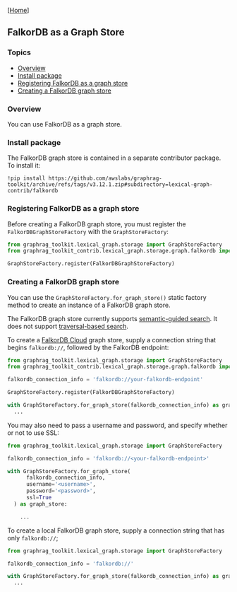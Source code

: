 [[Home](./)]

## FalkorDB as a Graph Store

### Topics

  - [Overview](#overview)
  - [Install package](#install-package)
  - [Registering FalkorDB as a graph store](#registering-falkordb-as-a-graph-store)
  - [Creating a FalkorDB graph store](#creating-a-falkordb-graph-store)

### Overview

You can use FalkorDB as a graph store.

### Install package

The FalkorDB graph store is contained in a separate contributor package. To install it:

```
!pip install https://github.com/awslabs/graphrag-toolkit/archive/refs/tags/v3.12.1.zip#subdirectory=lexical-graph-contrib/falkordb
```

### Registering FalkorDB as a graph store

Before creating a FalkorDB graph store, you must register the `FalkorDBGraphStoreFactory` with the `GraphStoreFactory`:

```python
from graphrag_toolkit.lexical_graph.storage import GraphStoreFactory
from graphrag_toolkit_contrib.lexical_graph.storage.graph.falkordb import FalkorDBGraphStoreFactory

GraphStoreFactory.register(FalkorDBGraphStoreFactory)

```

### Creating a FalkorDB graph store

You can use the `GraphStoreFactory.for_graph_store()` static factory method to create an instance of a FalkorDB graph store.

The FalkorDB graph store currently supports [semantic-guided search](./semantic-guided-search.md). It does not support [traversal-based search](./traversal-based-search.md).

To create a [FalkorDB Cloud](https://app.falkordb.cloud/) graph store, supply a connection string that begins `falkordb://`, followed by the FalkorDB endpoint:

```python
from graphrag_toolkit.lexical_graph.storage import GraphStoreFactory
from graphrag_toolkit_contrib.lexical_graph.storage.graph.falkordb import FalkorDBGraphStoreFactory

falkordb_connection_info = 'falkordb://your-falkordb-endpoint'

GraphStoreFactory.register(FalkorDBGraphStoreFactory)

with GraphStoreFactory.for_graph_store(falkordb_connection_info) as graph_store:
  ...

```

You may also need to pass a username and password, and specify whether or not to use SSL:

```python
from graphrag_toolkit.lexical_graph.storage import GraphStoreFactory

falkordb_connection_info = 'falkordb://<your-falkordb-endpoint>'

with GraphStoreFactory.for_graph_store(
      falkordb_connection_info,
      username='<username>',
      password='<password>',
      ssl=True
  ) as graph_store:

    ...
```

To create a local FalkorDB graph store, supply a connection string that has only `falkordb://`;

```python
from graphrag_toolkit.lexical_graph.storage import GraphStoreFactory

falkordb_connection_info = 'falkordb://'

with GraphStoreFactory.for_graph_store(falkordb_connection_info) as graph_store:
  ...
```


